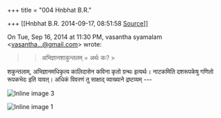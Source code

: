 +++
title = "004 Hnbhat B.R."

+++
[[Hnbhat B.R.	2014-09-17, 08:51:58 [Source](https://groups.google.com/g/samskrita/c/V1ady4-JqMw)]]



On Tue, Sep 16, 2014 at 11:30 PM, vasantha syamalam \<[vasantha...@gmail.com]()\> wrote:  

> 
> >   
> > 
> > अभिज्ञानशाकुन्तलम् = अर्थः कः? >
> 
> > 



  

शकुन्तलाम्, अभिज्ञानमधिकृत्य कालिदासेन कविना कृतो ग्रन्थः इत्यर्थः। नाटकमिति दशरूपकेषु गणितो रूपकभेदः इति यावत्। अधिकं विवरणं तु साक्षाद् व्याख्याने द्रष्टव्यम् ---  

  

  

  

  

![Inline image 3](https://groups.google.com/group/samskrita/attach/99b7ed4380e306fd/image.png?part=0.1&view=1)

![Inline image 1](https://groups.google.com/group/samskrita/attach/99b7ed4380e306fd/image.png?part=0.2&view=1)  

  

  


